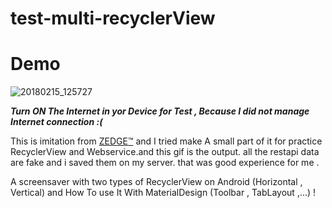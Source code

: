 # test-multi-recyclerView


# Demo


![20180215_125727](https://user-images.githubusercontent.com/26750131/36249451-c14434bc-1208-11e8-8f07-563811bc36e0.gif)




***Turn ON The Internet in yor Device for Test , Because I did not manage Internet connection :(***


This is imitation from [ZEDGE™](https://play.google.com/store/apps/details?id=net.zedge.android) and I tried make A small part of it for practice RecyclerView and Webservice.and this gif is the output. all the restapi data are fake and i saved them on my server. that was good experience for me .



A screensaver with two types of RecyclerView on Android (Horizontal , Vertical) and How To use It With MaterialDesign (Toolbar , TabLayout ,...) !




